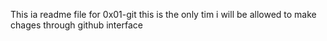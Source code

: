 This ia readme file for 0x01-git
this is the only tim i will be allowed to make chages through github interface
